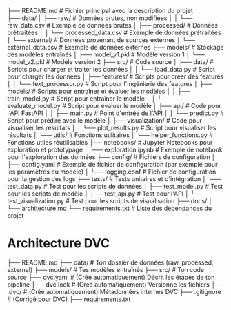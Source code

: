 ├── README.md              # Fichier principal avec la description du projet   
├── data/
│   ├── raw/               # Données brutes, non modifiées
│   │   └── raw_data.csv   # Exemple de données brutes
│   ├── processed/         # Données prétraitées
│   │   └── processed_data.csv  # Exemple de données prétraitées
│   └── external/          # Données provenant de sources externes
│       └── external_data.csv  # Exemple de données externes
├── models/                # Stockage des modèles entraînés
│   ├── model_v1.pkl       # Modèle version 1
│   └── model_v2.pkl       # Modèle version 2
├── src/                   # Code source
│   ├── data/              # Scripts pour charger et traiter les données
│   │   └── load_data.py   # Script pour charger les données
│   ├── features/          # Scripts pour créer des features
│   │   └── text_processor.py  # Script pour l'ingénierie des features
│   ├── models/            # Scripts pour entraîner et évaluer les modèles
│   │   ├── train_model.py  # Script pour entraîner le modèle
│   │   └── evaluate_model.py  # Script pour évaluer le modèle
│   ├── api/               # Code pour l'API FastAPI
│   │   ├── main.py        # Point d'entrée de l'API
│   │   └── predict.py     # Script pour prédire avec le modèle
│   ├── visualization/     # Code pour visualiser les résultats
│   │   └── plot_results.py  # Script pour visualiser les résultats
│   └── utils/             # Fonctions utilitaires
│       └── helper_functions.py  # Fonctions utiles réutilisables
├── notebooks/             # Jupyter Notebooks pour exploration et prototypage
│   └── exploration.ipynb  # Exemple de notebook pour l'exploration des données
├── config/                # Fichiers de configuration
│   ├── config.yaml        # Exemple de fichier de configuration (par exemple pour les paramètres du modèle)
│   └── logging.conf       # Fichier de configuration pour la gestion des logs
├── tests/                 # Tests unitaires et d'intégration
│   ├── test_data.py       # Test pour les scripts de données
│   ├── test_model.py      # Test pour les scripts de modèle
│   ├── test_api.py        # Test pour l'API
│   └── test_visualization.py  # Test pour les scripts de visualisation
├── docs/
│    └── architecture.md
└── requirements.txt       # Liste des dépendances du projet

# Architecture DVC 

├── README.md
├── data/             # Ton dossier de données (raw, processed, external)
├── models/           # Tes modèles entraînés
├── src/              # Ton code source
├── dvc.yaml          # (Créé automatiquement) Décrit les étapes de ton pipeline
├── dvc.lock          # (Créé automatiquement) Versionne les fichiers
├── .dvc/             # (Créé automatiquement) Métadonnées internes DVC
├── .gitignore        # (Corrigé pour DVC)
├── requirements.txt


